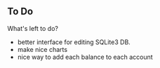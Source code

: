 To Do
---
What's left to do?

- better interface for editing SQLite3 DB.
- make nice charts
- nice way to add each balance to each account

